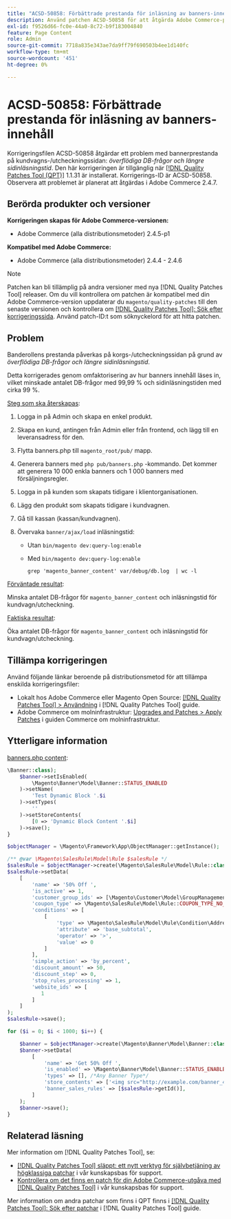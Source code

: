 ```yaml
---
title: "ACSD-50858: Förbättrade prestanda för inläsning av banners-innehåll"
description: Använd patchen ACSD-50858 för att åtgärda Adobe Commerce-problemet där banderollens prestanda påverkas på kundvagn-/utcheckningssidan på grund av för stora DB-frågor och längre sidladdningstid.
exl-id: f9526d66-fc0e-44a0-8c72-b9f183004840
feature: Page Content
role: Admin
source-git-commit: 7718a835e343ae7da9ff79f690503b4ee1d140fc
workflow-type: tm+mt
source-wordcount: '451'
ht-degree: 0%

---
```


# ACSD-50858: Förbättrade prestanda för inläsning av banners-innehåll

Korrigeringsfilen ACSD-50858 åtgärdar ett problem med bannerprestanda på kundvagns-/utcheckningssidan: *överflödiga DB-frågor och längre sidinläsningstid*. Den här korrigeringen är tillgänglig när [[!DNL Quality Patches Tool (QPT)]](/help/announcements/adobe-commerce-announcements/magento-quality-patches-released-new-tool-to-self-serve-quality-patches.md) 1.1.31 är installerat. Korrigerings-ID är ACSD-50858. Observera att problemet är planerat att åtgärdas i Adobe Commerce 2.4.7.

## Berörda produkter och versioner

**Korrigeringen skapas för Adobe Commerce-versionen:**

* Adobe Commerce (alla distributionsmetoder) 2.4.5-p1

**Kompatibel med Adobe Commerce:**

* Adobe Commerce (alla distributionsmetoder) 2.4.4 - 2.4.6

>[!NOTE]
>
>Patchen kan bli tillämplig på andra versioner med nya [!DNL Quality Patches Tool] releaser. Om du vill kontrollera om patchen är kompatibel med din Adobe Commerce-version uppdaterar du `magento/quality-patches` till den senaste versionen och kontrollera om [[!DNL Quality Patches Tool]: Sök efter korrigeringssida](https://experienceleague.adobe.com/tools/commerce-quality-patches/index.html). Använd patch-ID:t som söknyckelord för att hitta patchen.

## Problem

Banderollens prestanda påverkas på korgs-/utcheckningssidan på grund av *överflödiga DB-frågor och längre sidinläsningstid*.

Detta korrigerades genom omfaktorisering av hur banners innehåll läses in, vilket minskade antalet DB-frågor med 99,99 % och sidinläsningstiden med cirka 99 %.

<u>Steg som ska återskapas</u>:

1. Logga in på Admin och skapa en enkel produkt.
1. Skapa en kund, antingen från Admin eller från frontend, och lägg till en leveransadress för den.
1. Flytta banners.php till `magento_root/pub/` mapp.
1. Generera banners med  `php pub/banners.php` -kommando. Det kommer att generera 10 000 enkla banners och 1 000 banners med försäljningsregler.
1. Logga in på kunden som skapats tidigare i klientorganisationen.
1. Lägg den produkt som skapats tidigare i kundvagnen.
1. Gå till kassan (kassan/kundvagnen).
1. Övervaka `banner/ajax/load` inläsningstid:

   * Utan `bin/magento dev:query-log:enable`
   * Med `bin/magento dev:query-log:enable`

     ```
     grep 'magento_banner_content' var/debug/db.log  | wc -l
     ```

<u>Förväntade resultat</u>:

Minska antalet DB-frågor för `magento_banner_content` och inläsningstid för kundvagn/utcheckning.

<u>Faktiska resultat</u>:

Öka antalet DB-frågor för `magento_banner_content` och inläsningstid för kundvagn/utcheckning.

## Tillämpa korrigeringen

Använd följande länkar beroende på distributionsmetod för att tillämpa enskilda korrigeringsfiler:

* Lokalt hos Adobe Commerce eller Magento Open Source: [[!DNL Quality Patches Tool] > Användning](https://experienceleague.adobe.com/docs/commerce-operations/tools/quality-patches-tool/usage.html) i [!DNL Quality Patches Tool] guide.
* Adobe Commerce om molninfrastruktur: [Upgrades and Patches > Apply Patches](https://experienceleague.adobe.com/docs/commerce-cloud-service/user-guide/develop/upgrade/apply-patches.html) i guiden Commerce om molninfrastruktur.

## Ytterligare information

<u>banners.php content</u>:

```php
\Banner::class);
    $banner->setIsEnabled(
        \Magento\Banner\Model\Banner::STATUS_ENABLED
    )->setName(
        'Test Dynamic Block '.$i
    )->setTypes(
        ''
    )->setStoreContents(
        [0 => 'Dynamic Block Content '.$i]
    )->save();
}

$objectManager = \Magento\Framework\App\ObjectManager::getInstance();

/** @var \Magento\SalesRule\Model\Rule $salesRule */
$salesRule = $objectManager->create(\Magento\SalesRule\Model\Rule::class);
$salesRule->setData(
    [
        'name' => '50% Off ',
        'is_active' => 1,
        'customer_group_ids' => [\Magento\Customer\Model\GroupManagement::NOT_LOGGED_IN_ID],
        'coupon_type' => \Magento\SalesRule\Model\Rule::COUPON_TYPE_NO_COUPON,
        'conditions' => [
            [
                'type' => \Magento\SalesRule\Model\Rule\Condition\Address::class,
                'attribute' => 'base_subtotal',
                'operator' => '>',
                'value' => 0
            ]
        ],
        'simple_action' => 'by_percent',
        'discount_amount' => 50,
        'discount_step' => 0,
        'stop_rules_processing' => 1,
        'website_ids' => [
           1
        ]
    ]
);
$salesRule->save();

for ($i = 0; $i < 1000; $i++) {

    $banner = $objectManager->create(\Magento\Banner\Model\Banner::class);
    $banner->setData(
        [
            'name' => 'Get 50% Off ',
            'is_enabled' => \Magento\Banner\Model\Banner::STATUS_ENABLED,
            'types' => [], /*Any Banner Type*/
            'store_contents' => ['<img src="http://example.com/banner_40_percent_off.png" />'],
            'banner_sales_rules' => [$salesRule->getId()],
        ]
    );
    $banner->save();
}
```

## Relaterad läsning

Mer information om [!DNL Quality Patches Tool], se:

* [[!DNL Quality Patches Tool] släppt: ett nytt verktyg för självbetjäning av högklassiga patchar](/help/announcements/adobe-commerce-announcements/magento-quality-patches-released-new-tool-to-self-serve-quality-patches.md) i vår kunskapsbas för support.
* [Kontrollera om det finns en patch för din Adobe Commerce-utgåva med [!DNL Quality Patches Tool]](/help/support-tools/patches-available-in-qpt-tool/check-patch-for-magento-issue-with-magento-quality-patches.md) i vår kunskapsbas för support.

Mer information om andra patchar som finns i QPT finns i [[!DNL Quality Patches Tool]: Sök efter patchar](https://experienceleague.adobe.com/tools/commerce-quality-patches/index.html) i [!DNL Quality Patches Tool] guide.
